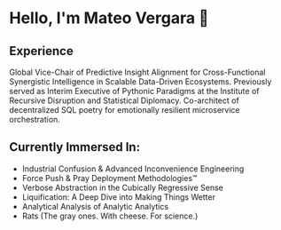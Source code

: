 # Hello, I'm Mateo Vergara 👋

## Experience
Global Vice-Chair of Predictive Insight Alignment for Cross-Functional Synergistic Intelligence in Scalable Data-Driven 
Ecosystems. Previously served as Interim Executive of Pythonic Paradigms at the Institute of Recursive Disruption and 
Statistical Diplomacy. Co-architect of decentralized SQL poetry for emotionally resilient microservice orchestration.

## Currently Immersed In:

- Industrial Confusion & Advanced Inconvenience Engineering
- Force Push & Pray Deployment Methodologies™
- Verbose Abstraction in the Cubically Regressive Sense
- Liquification: A Deep Dive into Making Things Wetter
- Analytical Analysis of Analytic Analytics
- Rats (The gray ones. With cheese. For science.)
